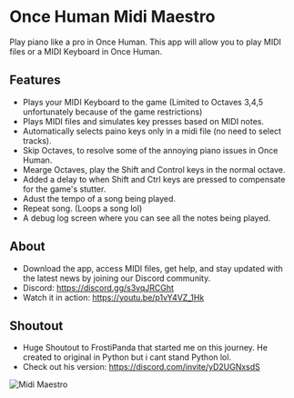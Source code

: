 # Once Human Midi Maestro

Play piano like a pro in Once Human.
This app will allow you to play MIDI files or a MIDI Keyboard in Once Human.

## Features

- Plays your MIDI Keyboard to the game (Limited to Octaves 3,4,5 unfortunately because of the game restrictions)
- Plays MIDI files and simulates key presses based on MIDI notes.
- Automatically selects paino keys only in a midi file (no need to select tracks).
- Skip Octaves, to resolve some of the annoying piano issues in Once Human.
- Mearge Octaves, play the Shift and Control keys in the normal octave.
- Added a delay to when Shift and Ctrl keys are pressed to compensate for the game's stutter.
- Adust the tempo of a song being played.
- Repeat song. (Loops a song lol)
- A debug log screen where you can see all the notes being played.

## About

- Download the app, access MIDI files, get help, and stay updated with the latest news by joining our Discord community.
- Discord: https://discord.gg/s3vqJRCGht
- Watch it in action: https://youtu.be/p1vY4VZ_1Hk

## Shoutout
- Huge Shoutout to FrostiPanda that started me on this journey. He created to original in Python but i cant stand Python lol.
- Check out his version: https://discord.com/invite/yD2UGNxsdS

![Midi Maestro](https://media.discordapp.net/attachments/1270300534318043168/1270525547340103792/Midi_Mistro_banner.png?ex=66b4049f&is=66b2b31f&hm=00b5b037b1951cef9b65c2a3d5cda02be84078ee509e101b55c55a249f789c95&=&format=webp&quality=lossless)
